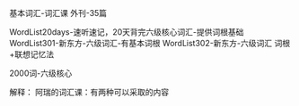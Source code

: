 基本词汇-词汇课
外刊-35篇

WordList20days-速听速记，20天背完六级核心词汇-提供词根基础
WordList301-新东方-六级词汇-有基本词根
WordList302-新东方-六级词汇 词根+联想记忆法

2000词-六级核心

解释：
阿瑞的词汇课：有两种可以采取的内容